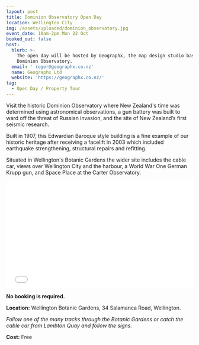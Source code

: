 ```yaml
---
layout: post
title: Dominion Observatory Open Day
location: Wellington City
img: /assets/uploaded/dominion_observatory.jpg
event_date: 10am-2pm Mon 22 Oct
booked_out: false
host:
  blurb: >-
    The open day will be hosted by Geographx, the map design studio based in the
    Dominion Observatory.
  email: ' roger@geographx.co.nz'
  name: Geographx Ltd
  website: 'https://geographx.co.nz/'
tag:
  - Open Day / Property Tour
---
```

Visit the historic Dominion Observatory where New Zealand's time was determined using astronomical observations, a gun battery was built to ward off the threat of Russian invasion, and the site of New Zealand’s first seismic research.

Built in 1907, this Edwardian Baroque style building is a fine example of our historic heritage after receiving a facelift in 2003 which included earthquake strengthening, structural repairs and refitting. 

Situated in Wellington's Botanic Gardens the wider site includes the cable car, views over Wellington City and the harbour, a World War One German Krupp gun, and Space Place at the Carter Observatory. 

<iframe style="width: 100%; height: 30.25vw;" src="//www.youtube.com/embed/5izgDyUcS3Y" frameborder="0" allowfullscreen></iframe>

**No booking is required.** 

**Location:** Wellington Botanic Gardens, 34 Salamanca Road, Wellington.

_Follow one of the many tracks through the Botanic Gardens or catch the cable car from Lambton Quay and follow the signs._

**Cost:** Free
